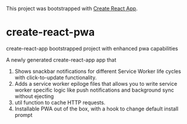 This project was bootstrapped with [Create React App](https://github.com/facebook/create-react-app).
# create-react-pwa
create-react-app bootstrapped project with enhanced pwa capabilities

A newly generated create-react-app app that

1. Shows snackbar notifications for different Service Worker life cycles with click-to-update functionality.
2. Adds a service worker epiloge files that allows you to write service worker specific logic like push notifications and background sync without ejecting
3. util function to cache HTTP requests.
4. Installable PWA out of the box, with a hook to change default install prompt
